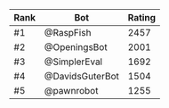 Rank|Bot|Rating
---|---|---
#1|@RaspFish|2457
#2|@OpeningsBot|2001
#3|@SimplerEval|1692
#4|@DavidsGuterBot|1504
#5|@pawnrobot|1255

